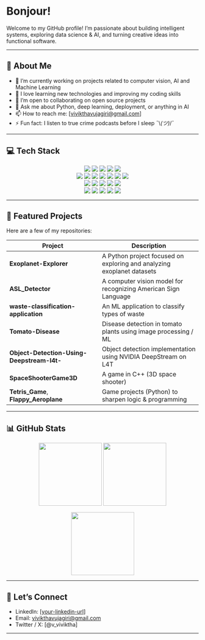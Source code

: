 # Bonjour!

Welcome to my GitHub profile! I’m passionate about building intelligent systems, exploring data science & AI, and turning creative ideas into functional software.  

---

## 🚀 About Me

- 🔭 I’m currently working on projects related to computer vision, AI and Machine Learning
- 🌱 I love learning new technologies and improving my coding skills  
- 👯 I’m open to collaborating on open source projects  
- 💬 Ask me about Python, deep learning, deployment, or anything in AI  
- 📫 How to reach me: [vivikthavujagiri@gmail.com]  
- ⚡ Fun fact: I listen to true crime podcasts before I sleep ¯⁠\⁠_⁠(⁠ツ⁠)⁠_⁠/⁠¯
---

## 💻 Tech Stack

<p align="center">
  <!-- Languages -->
  <img src="https://img.shields.io/badge/Python-3776AB?style=for-the-badge&logo=python&logoColor=white" />
  <img src="https://img.shields.io/badge/C-00599C?style=for-the-badge&logo=c&logoColor=white" />
  <img src="https://img.shields.io/badge/C++-00599C?style=for-the-badge&logo=c%2B%2B&logoColor=white" />
  <img src="https://img.shields.io/badge/R-276DC3?style=for-the-badge&logo=r&logoColor=white" />
  <img src="https://img.shields.io/badge/SQL-003B57?style=for-the-badge&logo=postgresql&logoColor=white" />

  <!-- AI / ML / Data -->
  <br>
  <img src="https://img.shields.io/badge/Scikit--learn-F7931E?style=for-the-badge&logo=scikit-learn&logoColor=white" />
  <img src="https://img.shields.io/badge/TensorFlow-FF6F00?style=for-the-badge&logo=tensorflow&logoColor=white" />
  <img src="https://img.shields.io/badge/PyTorch-EE4C2C?style=for-the-badge&logo=pytorch&logoColor=white" />
  <img src="https://img.shields.io/badge/Pandas-150458?style=for-the-badge&logo=pandas&logoColor=white" />
  <img src="https://img.shields.io/badge/NumPy-013243?style=for-the-badge&logo=numpy&logoColor=white" />
  <img src="https://img.shields.io/badge/Matplotlib-11557C?style=for-the-badge&logo=plotly&logoColor=white" />
  <img src="https://img.shields.io/badge/Generative_AI-8A2BE2?style=for-the-badge&logo=ai&logoColor=white" />

  <!-- Deployment / Cloud / Tools -->
  <br>
  <img src="https://img.shields.io/badge/Docker-2496ED?style=for-the-badge&logo=docker&logoColor=white" />
  <img src="https://img.shields.io/badge/Render-46E3B7?style=for-the-badge&logo=render&logoColor=black" />
  <img src="https://img.shields.io/badge/Streamlit-FF4B4B?style=for-the-badge&logo=streamlit&logoColor=white" />
  <img src="https://img.shields.io/badge/Linux-FCC624?style=for-the-badge&logo=linux&logoColor=black" />
  <img src="https://img.shields.io/badge/AWS-FF9900?style=for-the-badge&logo=amazonaws&logoColor=white" />

  <!-- Frameworks / Others -->
  <br>
  <img src="https://img.shields.io/badge/OpenCV-27338e?style=for-the-badge&logo=opencv&logoColor=white" />
  <img src="https://img.shields.io/badge/OpenGL-5586A4?style=for-the-badge&logo=opengl&logoColor=white" />
  <img src="https://img.shields.io/badge/TensorRT-76B900?style=for-the-badge&logo=nvidia&logoColor=white" />
  <img src="https://img.shields.io/badge/Git-F05032?style=for-the-badge&logo=git&logoColor=white" />
  <img src="https://img.shields.io/badge/GitHub-181717?style=for-the-badge&logo=github&logoColor=white" />
</p>

---

## 📂 Featured Projects

Here are a few of my repositories:

| Project | Description |
|---|---|
| **Exoplanet-Explorer** | A Python project focused on exploring and analyzing exoplanet datasets |
| **ASL_Detector** | A computer vision model for recognizing American Sign Language |
| **waste-classification-application** | An ML application to classify types of waste |
| **Tomato-Disease** | Disease detection in tomato plants using image processing / ML |
| **Object-Detection-Using-Deepstream-l4t-** | Object detection implementation using NVIDIA DeepStream on L4T |
| **SpaceShooterGame3D** | A game in C++ (3D space shooter) |
| **Tetris_Game**, **Flappy_Aeroplane** | Game projects (Python) to sharpen logic & programming |

---

## 📊 GitHub Stats

<p align="center">
  <!-- Overall GitHub Stats -->
  <img src="https://github-readme-stats.vercel.app/api?username=Viviktha0709&show_icons=true&theme=tokyonight&hide_border=true" height="165" />
  
  <!-- Top Languages -->
  <img src="https://github-readme-stats.vercel.app/api/top-langs/?username=Viviktha0709&layout=compact&theme=tokyonight&hide_border=true" height="165" />
</p>

<p align="center">
  <!-- Streak Stats -->
  <img src="https://streak-stats.demolab.com?user=Viviktha0709&theme=tokyonight&hide_border=true" height="165" />
</p>

---

## 🤝 Let’s Connect

- LinkedIn: [[your-linkedin-url](https://www.linkedin.com/in/vivikthavujagiri/)]  
- Email: vivikthavujagiri@gmail.com  
- Twitter / X: [@v_viviktha]  
---
